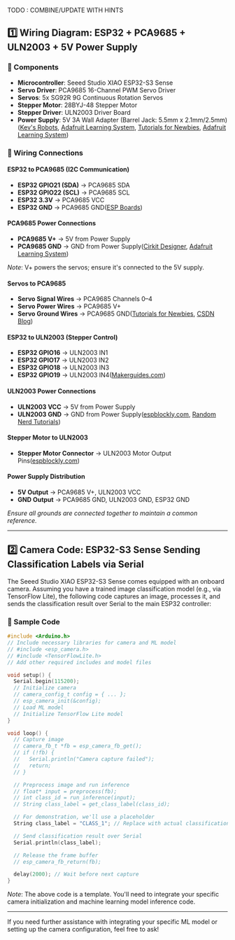 TODO : COMBINE/UPDATE WITH HINTS

## 1️⃣ Wiring Diagram: ESP32 + PCA9685 + ULN2003 + 5V Power Supply

### 🧰 Components

* **Microcontroller**: Seeed Studio XIAO ESP32-S3 Sense
* **Servo Driver**: PCA9685 16-Channel PWM Servo Driver
* **Servos**: 5x SG92R 9G Continuous Rotation Servos
* **Stepper Motor**: 28BYJ-48 Stepper Motor
* **Stepper Driver**: ULN2003 Driver Board
* **Power Supply**: 5V 3A Wall Adapter (Barrel Jack: 5.5mm x 2.1mm/2.5mm)([Kev's Robots][1], [Adafruit Learning System][2], [Tutorials for Newbies][3], [Adafruit Learning System][4])

### 🔌 Wiring Connections

#### **ESP32 to PCA9685 (I2C Communication)**

* **ESP32 GPIO21 (SDA)** → PCA9685 SDA
* **ESP32 GPIO22 (SCL)** → PCA9685 SCL
* **ESP32 3.3V** → PCA9685 VCC
* **ESP32 GND** → PCA9685 GND([ESP Boards][5])

#### **PCA9685 Power Connections**

* **PCA9685 V+** → 5V from Power Supply
* **PCA9685 GND** → GND from Power Supply([Cirkit Designer][6], [Adafruit Learning System][7])

*Note*: V+ powers the servos; ensure it's connected to the 5V supply.

#### **Servos to PCA9685**

* **Servo Signal Wires** → PCA9685 Channels 0–4
* **Servo Power Wires** → PCA9685 V+
* **Servo Ground Wires** → PCA9685 GND([Tutorials for Newbies][8], [CSDN Blog][9])

#### **ESP32 to ULN2003 (Stepper Control)**

* **ESP32 GPIO16** → ULN2003 IN1
* **ESP32 GPIO17** → ULN2003 IN2
* **ESP32 GPIO18** → ULN2003 IN3
* **ESP32 GPIO19** → ULN2003 IN4([Makerguides.com][10])

#### **ULN2003 Power Connections**

* **ULN2003 VCC** → 5V from Power Supply
* **ULN2003 GND** → GND from Power Supply([espblockly.com][11], [Random Nerd Tutorials][12])

#### **Stepper Motor to ULN2003**

* **Stepper Motor Connector** → ULN2003 Motor Output Pins([espblockly.com][11])

#### **Power Supply Distribution**

* **5V Output** → PCA9685 V+, ULN2003 VCC
* **GND Output** → PCA9685 GND, ULN2003 GND, ESP32 GND

*Ensure all grounds are connected together to maintain a common reference.*

---

## 2️⃣ Camera Code: ESP32-S3 Sense Sending Classification Labels via Serial

The Seeed Studio XIAO ESP32-S3 Sense comes equipped with an onboard camera. Assuming you have a trained image classification model (e.g., via TensorFlow Lite), the following code captures an image, processes it, and sends the classification result over Serial to the main ESP32 controller:

### 📄 Sample Code

```cpp
#include <Arduino.h>
// Include necessary libraries for camera and ML model
// #include <esp_camera.h>
// #include <TensorFlowLite.h>
// Add other required includes and model files

void setup() {
  Serial.begin(115200);
  // Initialize camera
  // camera_config_t config = { ... };
  // esp_camera_init(&config);
  // Load ML model
  // Initialize TensorFlow Lite model
}

void loop() {
  // Capture image
  // camera_fb_t *fb = esp_camera_fb_get();
  // if (!fb) {
  //   Serial.println("Camera capture failed");
  //   return;
  // }

  // Preprocess image and run inference
  // float* input = preprocess(fb);
  // int class_id = run_inference(input);
  // String class_label = get_class_label(class_id);

  // For demonstration, we'll use a placeholder
  String class_label = "CLASS_1"; // Replace with actual classification result

  // Send classification result over Serial
  Serial.println(class_label);

  // Release the frame buffer
  // esp_camera_fb_return(fb);

  delay(2000); // Wait before next capture
}
```

*Note*: The above code is a template. You'll need to integrate your specific camera initialization and machine learning model inference code.

---

If you need further assistance with integrating your specific ML model or setting up the camera configuration, feel free to ask!

[1]: https://www.kevsrobots.com/learn/pca9685/04_introduction_to_pca9685.html?utm_source=chatgpt.com "PCA9685 Servo Driver"
[2]: https://learn.adafruit.com/micropython-hardware-pca9685-pwm-and-servo-driver/tdicola-hardware?utm_source=chatgpt.com "Hardware | CircuitPython Hardware: PCA9685 PWM & Servo Driver | Adafruit Learning System"
[3]: https://newbiely.com/tutorials/arduino-nano-esp32/arduino-nano-esp32-28byj-48-stepper-motor-uln2003-driver?utm_source=chatgpt.com "Arduino Nano ESP32 - 28BYJ-48 Stepper Motor ULN2003 Driver"
[4]: https://cdn-learn.adafruit.com/downloads/pdf/16-channel-pwm-servo-driver.pdf?utm_source=chatgpt.com "[PDF] Adafruit PCA9685 16-Channel Servo Driver"
[5]: https://www.espboards.dev/sensors/pca9685/?utm_source=chatgpt.com "ESP32 PCA9685 16-Channel 12-bit PWM/Servo Driver - ESPBoards"
[6]: https://docs.cirkitdesigner.com/project/published/755a5fbb-8c9b-40ca-870d-5b666be9dd69/esp32-controlled-stepper-and-servo-motor-system-with-pca9685-pwm-and-esp32-cam?utm_source=chatgpt.com "ESP32-Controlled Stepper and Servo Motor System with PCA9685 ..."
[7]: https://learn.adafruit.com/16-channel-pwm-servo-driver?view=all&utm_source=chatgpt.com "Adafruit PCA9685 16-Channel Servo Driver"
[8]: https://newbiely.com/tutorials/raspberry-pi/raspberry-pi-28byj-48-stepper-motor-uln2003-driver?utm_source=chatgpt.com "Raspberry Pi - 28BYJ-48 Stepper Motor ULN2003 Driver | Raspberry Pi Tutorial"
[9]: https://blog.csdn.net/qq_54861577/article/details/126273427?utm_source=chatgpt.com "ESP32（或ESP32CAM）使用PCA9685模块arduino，自定义I2C引脚_esp32 pca9685-CSDN博客"
[10]: https://www.makerguides.com/28byj-48-stepper-motor-arduino-tutorial/?utm_source=chatgpt.com "28BYJ-48 Stepper Motor with ULN2003 Driver and Arduino Tutorial"
[11]: https://espblockly.com/stepperMotor.html?utm_source=chatgpt.com "Stepper Motor - ESP32 Tutorial"
[12]: https://randomnerdtutorials.com/esp32-stepper-motor-28byj-48-uln2003/?utm_source=chatgpt.com "ESP32 Stepper Motor (28BYJ-48 and ULN2003 Driver)"
